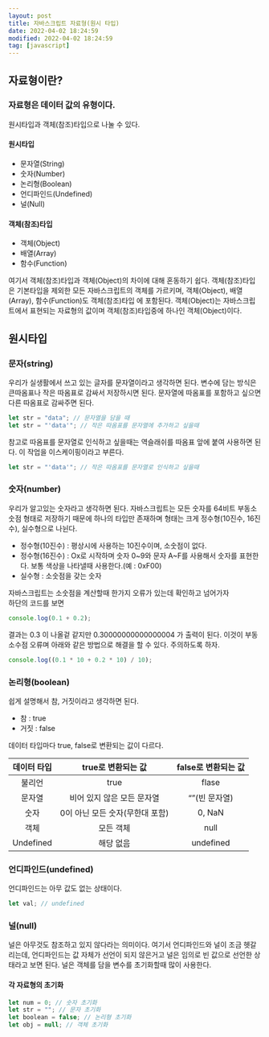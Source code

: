 ```yaml
---
layout: post
title: 자바스크립트 자료형(원시 타입)
date: 2022-04-02 18:24:59
modified: 2022-04-02 18:24:59
tag: [javascript]
---
```


## 자료형이란?

### 자료형은 데이터 값의 유형이다.

원시타입과 객체(참조)타입으로 나눌 수 있다.

#### 원시타입

- 문자열(String)
- 숫자(Number)
- 논리형(Boolean)
- 언디파인드(Undefined)
- 널(Null)

#### 객체(참조)타입

- 객체(Object)
- 배열(Array)
- 함수(Function)

여기서 객체(참조)타입과 객체(Object)의 차이에 대해 혼동하기 쉽다. 객체(참조)타입은 기본타입을 제외한 모든 자바스크립트의 객체를 가르키며, 객체(Object), 배열(Array), 함수(Function)도 객체(참조)타입 에 포함된다. 객체(Object)는 자바스크립트에서 표현되는 자료형의 값이며 객체(참조)타입중에 하나인 객체(Object)이다.

## 원시타입

### 문자(string)

우리가 실생활에서 쓰고 있는 글자를 문자열이라고 생각하면 된다. 변수에 담는 방식은 큰따옴표나 작은 따옴표로 감싸서 저장하시면 된다. 문자열에 따옴표를 포함하고 싶으면 다른 따옴표로 감싸주면 된다.

```javascript
let str = "data"; // 문자열을 담을 때
let str = "'data'"; // 작은 따옴표를 문자열에 추가하고 싶을때
```

참고로 따옴표를 문자열로 인식하고 싶을때는 역슬래쉬를 따옴표 앞에 붙여 사용하면 된다. 이 작업을 이스케이핑이라고 부른다.

```javascript
let str = "'data'"; // 작은 따옴표를 문자열로 인식하고 싶을때
```

### 숫자(number)

우리가 알고있는 숫자라고 생각하면 된다. 자바스크립트는 모든 숫자를 64비트 부동소숫점 형태로 저장하기 때문에 하나의 타입만 존재하며 형태는 크게 정수형(10진수, 16진수), 실수형으로 나뉜다.

- 정수형(10진수) : 평상시에 사용하는 10진수이며, 소숫점이 없다.
- 정수형(16진수) : Ox로 시작하며 숫자 0~9와 문자 A~F를 사용해서 숫자를 표현한다. 보통 색상을 나타낼때 사용한다.(예 : 0xF00)
- 실수형 : 소숫점을 갖는 숫자

자바스크립트는 소숫점을 계산할때 한가지 오류가 있는데 확인하고 넘어가자  
하단의 코드를 보면

```javascript
console.log(0.1 + 0.2);
```

결과는 0.3 이 나올겉 같지만 0.30000000000000004 가 출력이 된다. 이것이 부동소수점 오류며 아래와 같은 방법으로 해결을 할 수 있다. 주의하도록 하자.

```javascript
console.log((0.1 * 10 + 0.2 * 10) / 10);
```

### 논리형(boolean)

쉽게 설명해서 참, 거짓이라고 생각하면 된다.

- 참 : true
- 거짓 : false

데이터 타입마다 true, false로 변환되는 값이 다르다.

| 데이터 타입 |       true로 변환되는 값        | false로 변환되는 값 |
| :---------: | :-----------------------------: | :-----------------: |
|   불리언    |              true               |        flase        |
|   문자열    |   비어 있지 않은 모든 문자열    |    “”(빈 문자열)    |
|    숫자     | 0이 아닌 모든 숫자(무한대 포함) |       0, NaN        |
|    객체     |            모든 객체            |        null         |
|  Undefined  |            해당 없음            |      undefined      |

### 언디파인드(undefined)

언디파인드는 아무 값도 없는 상태이다.

```javascript
let val; // undefined
```

### 널(null)

널은 아무것도 참조하고 있지 않다라는 의미이다. 여기서 언디파인드와 널이 조금 헷갈리는데, 언디파인드는 값 자체가 선언이 되지 않은거고 널은 임의로 빈 값으로 선언한 상태라고 보면 된다. 널은 객체를 담을 변수를 초기화할때 많이 사용한다.

#### 각 자료형의 초기화

```javascript
let num = 0; // 숫자 초기화
let str = ""; // 문자 초기화
let boolean = false; // 논리형 초기화
let obj = null; // 객체 초기화
```
